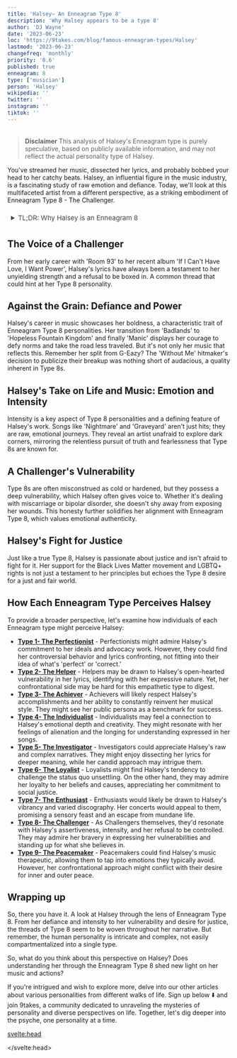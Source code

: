 ```yaml
---
title: 'Halsey– An Enneagram Type 8'
description: 'Why Halsey appears to be a type 8'
author: 'DJ Wayne'
date: '2023-06-23'
loc: 'https://9takes.com/blog/famous-enneagram-types/Halsey'
lastmod: '2023-06-23'
changefreq: 'monthly'
priority: '0.6'
published: true
enneagram: 8
type: ['musician']
person: 'Halsey'
wikipedia: ''
twitter: ''
instagram: ''
tiktok: ''
---
```


<!-- notes:
Halsey songs
Halsey tour
Halsey album
Halsey lyrics
Halsey concert
Halsey music
Halsey new album
Halsey and G-Eazy
Halsey Badlands
Halsey Manic
Halsey Without Me
Halsey Nightmare
Halsey Graveyard
Halsey Hopeless Fountain Kingdom
Halsey Room 93
Halsey If I Can't Have Love, I Want Power
Halsey discography
Halsey Spotify
Halsey YouTube
Halsey Instagram -->

<script>
	import  PopCard  from "../../../lib/components/atoms/PopCard.svelte";
</script>
<div
	style="display: flex;
    justify-content: center;
    margin: 1rem 0;
	"
>
	<PopCard
		image={`/types/8s/${'Halsey'}.webp`}
		showIcon={false}
		displayText="Halsey"
		subtext=""
	/>
</div>

> **Disclaimer** This analysis of Halsey's Enneagram type is purely speculative, based on publicly available information, and may not reflect the actual personality type of Halsey.

<p class="firstLetter">You've streamed her music, dissected her lyrics, and probably bobbed your head to her catchy beats. Halsey, an influential figure in the music industry, is a fascinating study of raw emotion and defiance. Today, we'll look at this multifaceted artist from a different perspective, as a striking embodiment of Enneagram Type 8 - The Challenger.</p>

<details>
<summary class="accordion">TL;DR: Why Halsey is an Enneagram 8</summary>
<div class="panel">
<ul>
<li>Halsey, a force to reckon with in the music industry, embodies Enneagram Type 8, The Challenger. Her music, spanning from 'Room 93' to 'If I Can't Have Love, I Want Power', underlines her strong will and defiance, integral to Type 8 personality traits. She refuses to be confined, exhibiting the courage typical of Type 8s.
</li>
<li>Diving deeper into Halsey's psyche reveals an intense emotional landscape, characteristic of Type 8s. Her songs like 'Nightmare' and 'Graveyard' are not merely hits but express her emotional journeys. She's unafraid of exploring dark corners, resonating with Type 8s relentless pursuit of truth and fearlessness.
</li>
<li>Halsey's life hasn't been without controversy, particularly her publicized split from G-Eazy. While it may be viewed negatively, this audacity might be linked to a Type 8's childhood wounds or core fear - the fear of being controlled by others. This allows us to view her actions empathetically, understanding them as attempts to maintain control and avoid vulnerability.
</li>
<li>Halsey's core motivation, much like Type 8s, is to protect herself and those around her from injustice. Whether it's her support for the Black Lives Matter movement or LGBTQ+ rights, her actions are driven by a desire for a fair world. Her commitment to justice is a manifestation of the Type 8's desire to wield their power in service of a greater good.
</li>
</ul>
  </div>
</details>

## The Voice of a Challenger

From her early career with 'Room 93' to her recent album 'If I Can't Have Love, I Want Power', Halsey's lyrics have always been a testament to her unyielding strength and a refusal to be boxed in. A common thread that could hint at her Type 8 personality.

## Against the Grain: Defiance and Power

Halsey's career in music showcases her boldness, a characteristic trait of Enneagram Type 8 personalities. Her transition from 'Badlands' to 'Hopeless Fountain Kingdom' and finally 'Manic' displays her courage to defy norms and take the road less traveled. But it's not only her music that reflects this. Remember her split from G-Eazy? The 'Without Me' hitmaker's decision to publicize their breakup was nothing short of audacious, a quality inherent in Type 8s.

## Halsey's Take on Life and Music: Emotion and Intensity

Intensity is a key aspect of Type 8 personalities and a defining feature of Halsey's work. Songs like 'Nightmare' and 'Graveyard' aren't just hits; they are raw, emotional journeys. They reveal an artist unafraid to explore dark corners, mirroring the relentless pursuit of truth and fearlessness that Type 8s are known for.

## A Challenger's Vulnerability

Type 8s are often misconstrued as cold or hardened, but they possess a deep vulnerability, which Halsey often gives voice to. Whether it's dealing with miscarriage or bipolar disorder, she doesn't shy away from exposing her wounds. This honesty further solidifies her alignment with Enneagram Type 8, which values emotional authenticity.

## Halsey's Fight for Justice

Just like a true Type 8, Halsey is passionate about justice and isn't afraid to fight for it. Her support for the Black Lives Matter movement and LGBTQ+ rights is not just a testament to her principles but echoes the Type 8 desire for a just and fair world.

## How Each Enneagram Type Perceives Halsey

To provide a broader perspective, let's examine how individuals of each Enneagram type might perceive Halsey:

- **[Type 1- The Perfectionist](/blog/enneagram/enneagram-type-1)** - Perfectionists might admire Halsey's commitment to her ideals and advocacy work. However, they could find her controversial behavior and lyrics confronting, not fitting into their idea of what's 'perfect' or 'correct.'
- **[Type 2- The Helper](/blog/enneagram/enneagram-type-2)** - Helpers may be drawn to Halsey's open-hearted vulnerability in her lyrics, identifying with her expressive nature. Yet, her confrontational side may be hard for this empathetic type to digest.
- **[Type 3- The Achiever](/blog/enneagram/enneagram-type-3)** - Achievers will likely respect Halsey's accomplishments and her ability to constantly reinvent her musical style. They might see her public persona as a benchmark for success.
- **[Type 4- The Individualist](/blog/enneagram/enneagram-type-4)** - Individualists may feel a connection to Halsey's emotional depth and creativity. They might resonate with her feelings of alienation and the longing for understanding expressed in her songs.
- **[Type 5- The Investigator](/blog/enneagram/enneagram-type-5)** - Investigators could appreciate Halsey's raw and complex narratives. They might enjoy dissecting her lyrics for deeper meaning, while her candid approach may intrigue them.
- **[Type 6- The Loyalist](/blog/enneagram/enneagram-type-6)** - Loyalists might find Halsey's tendency to challenge the status quo unsettling. On the other hand, they may admire her loyalty to her beliefs and causes, appreciating her commitment to social justice.
- **[Type 7- The Enthusiast](/blog/enneagram/enneagram-type-7)** - Enthusiasts would likely be drawn to Halsey's vibrancy and varied discography. Her concerts would appeal to them, promising a sensory feast and an escape from mundane life.
- **[Type 8- The Challenger](/blog/enneagram/enneagram-type-8)** - As Challengers themselves, they'd resonate with Halsey's assertiveness, intensity, and her refusal to be controlled. They may admire her bravery in expressing her vulnerabilities and standing up for what she believes in.
- **[Type 9- The Peacemaker](/blog/enneagram/enneagram-type-9)** - Peacemakers could find Halsey's music therapeutic, allowing them to tap into emotions they typically avoid. However, her confrontational approach might conflict with their desire for inner and outer peace.

## Wrapping up

So, there you have it. A look at Halsey through the lens of Enneagram Type 8. From her defiance and intensity to her vulnerability and desire for justice, the threads of Type 8 seem to be woven throughout her narrative. But remember, the human personality is intricate and complex, not easily compartmentalized into a single type.

So, what do you think about this perspective on Halsey? Does understanding her through the Enneagram Type 8 shed new light on her music and actions?

If you're intrigued and wish to explore more, delve into our other articles about various personalities from different walks of life. Sign up below ⬇️ and join 9takes, a community dedicated to unraveling the mysteries of personality and diverse perspectives on life. Together, let's dig deeper into the psyche, one personality at a time.

<svelte:head>

<script type="application/ld+json">
	{
  "@context": "http://schema.org",
  "@graph": [
    {
      "@type": "Article",
      "articleBody": "The article dives deep into Halsey's personality from the Enneagram Type 8 perspective. Halsey's resilience, boldness, and her advocacy for societal issues reflect the characteristics of Type 8. The discussion explores Halsey's music, inner world, her public controversies, and how these aspects can be traced back to her core Type 8 motivation.",
      "author": {
        "@type": "Person",
        "name": "DJ Wayne",
"sameAs": [
      {
        "@id": "https://www.instagram.com/djwayne3/"
      },
          {
            "@id": "https://www.linkedin.com/in/davidtwayne/"
          },
      {
        "@id": "https://twitter.com/djwayne3"
      }
     ]
      },
      "dateModified": {
        "@type": "Date",
        "@value": "2023-06-23"
      },
      "datePublished": {
        "@type": "Date",
        "@value": "2023-06-23"
      },
      "description": "This blog post delves into why Halsey may be an Enneagram Type 8. The discussion covers her personality traits, her motivations, her internal world, the controversies she's navigated, and how these aspects tie into the core attributes of a Type 8.",
      "headline": "Understanding Halsey: A Deep Dive into Her Enneagram Type 8 Personality",
      "image": {
        "@type": "ImageObject",
        "height": 800,
        "url": {
          "@id": "https://9takes.com/types/8s/Halsey.webp"
        },
        "width": 1200
      },
      "mainEntityOfPage": {
        "@id": "https://9takes.com/blog/famous-enneagram-types/Halsey",
        "@type": "WebPage"
      },
      "mentions": {
        "@type": "Person",
        "name": "Halsey",
        "sameAs": [
          {
            "@id": "https://en.wikipedia.org/wiki/Halsey_(singer)"
          },
          {
            "@id": "https://twitter.com/halsey"
          },
          {
            "@id": "https://www.instagram.com/iamhalsey/"
          },
          {
            "@id": "https://www.tiktok.com/@halsey"
          }
        ]
      },
      "publisher": {
        "@type": "Organization",
"sameAs": [
      {
        "@id": "https://www.instagram.com/9takesdotcom/"
      },
      {
        "@id": "https://twitter.com/9takesdotcom"
      }
     ],
        "logo": {
          "@type": "ImageObject",
          "url": {
            "@id": "https://9takes.com/brand/darkRubix.png"
          }
        },
        "name": "9takes"
      }
    },
    {
      "@type": "FAQPage",
      "mainEntity": [
        {
          "@type": "Question",
          "acceptedAnswer": {
            "@type": "Answer",
            "text": "Halsey's authenticity, resilience, and tendency to challenge the status quo are reflective of her Enneagram Type 8 characteristics. Her bold lyrics, advocacy for marginalized groups, and her ability to navigate public controversies demonstrate her Type 8 traits."
          },
          "name": "Why is Halsey considered an Enneagram Type 8?"
        },
        {
          "@type": "Question",
          "acceptedAnswer": {
            "@type": "Answer",
            "text": "Halsey's distinct musical style, her impact in the music industry, and her advocacy for societal issues exemplify her Type 8 traits. Her courage in expressing her vulnerabilities and standing up for her beliefs reflect the strengths and growth potential of Type 8 individuals."
          },
          "name": "What are some examples of Halsey's Type 8 characteristics?"
        }
      ]
    }
  ]
}
</script>

</svelte:head>

<style lang="scss">
  .accordion {
    color: #444;
    cursor: pointer;
    padding: 0.5rem;
    border: none;
    text-align: left;
    outline: none;
    font-size: 15px;
    transition: 0.4s;
  }

  .accordion:hover {
    background-color: var(--color-theme-purple-v);
    color: var(--color-theme-purple);
  }

  /*.panel:hover {

    background-color: #ccc;

}*/

  .panel {
    padding: 18px;
    /*display: none;*/
    background-color: white;
    overflow: hidden;

  }
</style>
